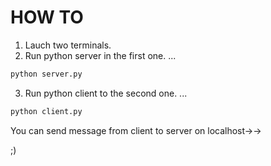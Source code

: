 # HOW TO

1. Lauch two terminals.
2. Run python server in the first one.
... 
```python
python server.py
```
3. Run python client to the second one.
... 
```python
python client.py
```
You can send message from client to server on localhost→→

;)
